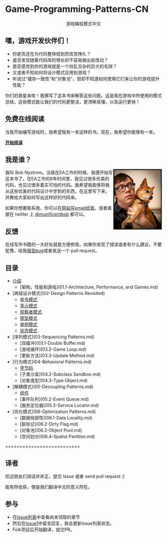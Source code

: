 Game-Programming-Patterns-CN
============================

<center>游戏编程模式中文</center>

## 嘿，游戏开发伙伴们！

-  你是否还在为代码整体规划而苦苦挣扎？
-  是否发现随着代码库的增长却不容易做出些改动？
-  是否感觉到你的游戏就是一个纷乱交杂的巨大的毛球？
-  又或者不知如何将设计模式应用到游戏？
-  听说过“缓存一致性”和“对象池”，但却不知道如何使用它们来让你的游戏提升性能？

你们的救星来啦！我撰写了这本书来解答这些问题。这是我在游戏中所使用的模式总结，这些模式能让我们的代码更整洁，更清晰易懂，以及运行更快！

## 免费在线阅读

当我开始编写游戏时，我希望我有一本这样的书。现在，我希望你能够有一本。

[__开始阅读__](01-Introduction.md)

## 我是谁？

<img src="./res/dogshot.jpg" width=150 border=3 align="right"/>

我叫 Bob Nystrom。当我在EA工作的时候，我便开始写这本书了。在EA工作的8年时间里，我见过很多优美的代码，也见过很多着实可怕的代码。我希望我能够将我从这些优美的代码设计中学到的东西，在这里写下来，并教给大家如何写出这样好的代码来。

如果你想要联系我，你可以在[网站写email给我](http://gameprogrammingpatterns.com/)，或者直接在 twitter 上 [@munificentbob](https://twitter.com/intent/user?screen_name=munificentbob) 都可以。

## 反馈

在线写作书籍的一大好处就是方便修改。如果你发现了错误或者有什么建议，不要犹豫，给我[报告bug](https://github.com/munificent/game-programming-patterns/issues)或者发送一个 pull request。

## 目录

-  [介绍](01-Introduction.md)
	-  [架构，性能和游戏](01.1-Architecture, Performance, and Games.md)
-  [再探设计模式](02-Design Patterns Revisited)
	-  [命令模式](02.1-Command.md)
	-  [享元模式](02.2-Flyweight.md)
	-  [观察者模式](02.3-Observer.md)
	-  [原型模式](02.4-Prototype.md)
	-  [单例模式](02.5-Singleton.md)
	-  [状态模式](02.6-State.md)
-  [序列模式](03-Sequencing Patterns.md)
	-  [双缓冲](03.1-Double Buffer.md)
	-  [游戏循环](03.2-Game Loop.md)
	-  [更新方法](03.3-Update Method.md)
-  [行为模式](04-Behavioral Patterns.md)
	-  [字节码](04.1-Bytecode.md)
	-  [子类沙盒](04.2-Subclass Sandbox.md)
	-  [对象类型](04.3-Type Object.md)
-  [解耦模式](05-Decoupling Patterns.md)
	-  [组件](05.1-Component.md)
	-  [事件队列](05.2-Event Queue.md)
	-  [服务定位器](05.3-Service Locator.md)
-  [优化模式](06-Optimization Patterns.md)
	-  [数据局部性](06.1-Data Locality.md)
	-  [脏标记](06.2-Dirty Flag.md)
	-  [对象池](06.3-Object Pool.md)
	-  [空间划分](06.4-Spatial Partition.md)	
	
==========================	
##	译者

欢迎朋友们阅读并斧正，提交 Issue 或者 send pull request :]

能有所收获，便是我们翻译中文的意义所在。

## 参与

-  在[Issue列表](https://github.com/GameDevelopmentCollege/Game-Programming-Patterns-CN/issues)中查看尚未领取的章节
-  然后在[Issue1](https://github.com/GameDevelopmentCollege/Game-Programming-Patterns-CN/issues/1)中留言回复，我会更新Issue列表状态。
-  Folk项目后开始翻译，提交PR。
